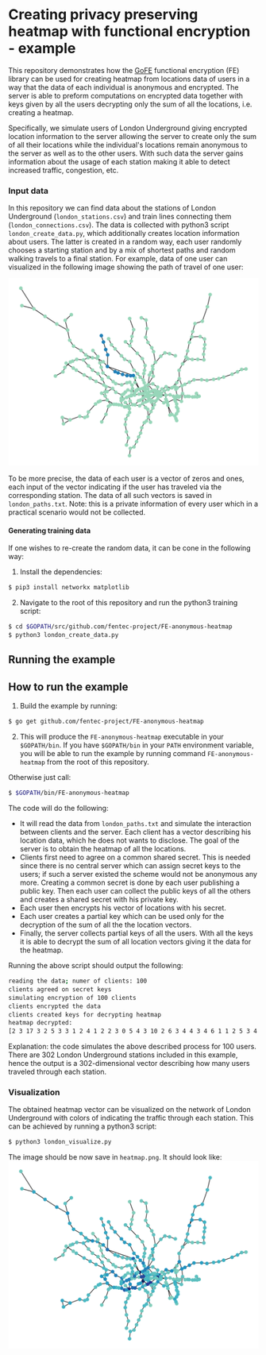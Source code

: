 # Creating privacy preserving heatmap with functional encryption - example

This repository demonstrates how the [GoFE](https://github.com/fentec-project/gofe) functional encryption (FE)
library can be used for creating heatmap from locations data of users in a way that the data of each individual
is anonymous and encrypted. The server is able to preform computations on encrypted data together with keys given
by all the users decrypting only the sum of all the locations, i.e. creating a heatmap.

Specifically, we simulate users of London Underground giving encrypted location information to the server
allowing the server to create only the sum of all their locations while the individual's locations remain
anonymous to the server as well as to the other users. With such data the server gains information about
the usage of each station making it able to detect increased traffic, congestion, etc.

### Input data
In this repository we can find data about the stations of London Underground (`london_stations.csv`) and 
train lines connecting them (`london_connections.csv`). The data is collected with python3 script
`london_create_data.py`, which additionally creates location information about users. The latter is created
in a random way, each user randomly chooses a starting station and by a mix of shortest paths and random walking
travels to a final station. For example, data of one user can visualized in the following image showing the path
of travel of one user:

![Alt text](one_user.png?raw=true "Visualization of data of a user.")

To be more precise, the data of each user is a vector of zeros and ones, each input of the vector indicating
if the user has traveled via the corresponding station. The data of all such vectors is saved in `london_paths.txt`.
Note: this is a private information of every user which in a practical scenario would not be collected.

#### Generating training data
If one wishes to re-create the random data, it can be cone in the following way:

1. Install the dependencies:
````bash
$ pip3 install networkx matplotlib
````
2. Navigate to the root of this repository and run the
python3 training script:
````bash
$ cd $GOPATH/src/github.com/fentec-project/FE-anonymous-heatmap
$ python3 london_create_data.py
````
## Running the example

## How to run the example
1. Build the example by running:
````bash
$ go get github.com/fentec-project/FE-anonymous-heatmap
````
2. This will produce the `FE-anonymous-heatmap` executable in your `$GOPATH/bin`.
If you have `$GOPATH/bin` in your `PATH` environment variable, you
will be able to run the example by running command `FE-anonymous-heatmap` from the
root of this repository.

Otherwise just call:
```bash
$ $GOPATH/bin/FE-anonymous-heatmap
```
The code will do the following:
* It will read the data from `london_paths.txt` and simulate the interaction between clients and the server.
Each client has a vector describing his location data, which he does not wants to disclose. The goal of the
server is to obtain the heatmap of all the locations.
* Clients first need to agree on a common shared secret. This is needed since there is no central server which
can assign secret keys to the users; if such a server existed the scheme would not be anonymous any more. Creating
a common secret is done by each user publishing a public key. Then each user can collect the public keys of all the
others and creates a shared secret with his private key.
* Each user then encrypts his vector of locations with his secret.
* Each user creates a partial key which can be used only for the decryption of the sum of all the the location vectors.
* Finally, the server collects partial keys of all the users. With all the keys it is able to decrypt the sum of all
location vectors giving it the data for the heatmap.

Running the above script should output the following:
````bash
reading the data; numer of clients: 100
clients agreed on secret keys
simulating encryption of 100 clients
clients encrypted the data
clients created keys for decrypting heatmap
heatmap decrypted:
[2 3 17 3 2 5 3 3 1 2 4 1 2 2 3 0 5 4 3 10 2 6 3 4 4 3 4 6 1 1 2 5 3 4 1 3 2 3 4 4 1 2 0 15 2 1 4 2 1 2 1 8 2 3 1 3 3 3 6 2 9 2 2 3 1 2 7 7 1 3 3 2 4 3 5 10 3 1 1 6 0 6 2 2 4 5 1 0 1 1 1 3 1 2 2 5 1 1 2 5 1 3 5 2 1 2 1 3 1 1 3 2 7 1 3 5 1 13 3 4 3 2 4 8 2 6 2 1 2 4 2 3 2 1 1 5 0 1 6 2 0 1 8 3 3 9 4 0 3 4 7 2 3 11 3 6 8 6 2 1 6 4 2 2 1 8 6 2 3 8 7 7 2 1 6 7 1 2 4 1 3 3 2 1 3 3 2 5 0 2 1 0 9 2 2 1 3 2 3 0 3 1 5 1 2 1 4 2 1 3 3 1 2 5 2 6 2 5 3 1 14 2 3 6 2 2 4 3 8 7 2 2 3 3 8 1 2 6 5 0 1 4 1 16 1 4 5 4 3 6 8 2 2 0 1 6 0 7 0 3 10 3 12 3 1 3 5 0 2 1 5 2 2 8 1 2 4 2 3 15 1 7 7 4 2 8 4 2 4 2 7 12 3 1 6 1 5 4 3 3 3 3]
````
Explanation: the code simulates the above described process for 100 users. There are 302 London Underground stations
included in this example, hence the output is a 302-dimensional vector describing how many users traveled through
each station.

### Visualization
The obtained heatmap vector can be visualized on the network of London Underground with colors of indicating
the traffic through each station. This can be achieved by running a python3 script:
````bash
$ python3 london_visualize.py
````
The image should be now save in `heatmap.png`. It should look like:
![Alt text](heatmap.png?raw=true "Visualization of data of a user.")
